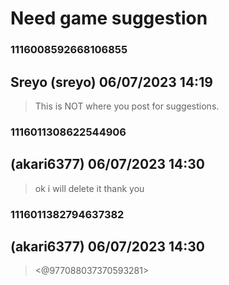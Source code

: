 # Need game suggestion
### 1116008592668106855
## Sreyo (sreyo) 06/07/2023 14:19 

> This is NOT where you post for suggestions.

### 1116011308622544906
##  (akari6377) 06/07/2023 14:30 

> ok i will delete it thank you

### 1116011382794637382
##  (akari6377) 06/07/2023 14:30 

> <@977088037370593281>

